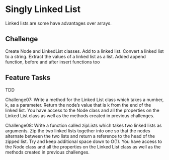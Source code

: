 # Singly Linked List
Linked lists are some have advantages over arrays.

## Challenge
Create Node and LinkedList classes. Add to a linked list. Convert a linked list to a string. Extract the values of a linked list as a list.
Added append function, before and after insert functions too

## Feature Tasks
TDD

Challenge07: Write a method for the Linked List class which takes a number, k, as a parameter. Return the node’s value that is k from the end of the linked list. You have access to the Node class and all the properties on the Linked List class as well as the methods created in previous challenges.

Challenge08: Write a function called zipLists which takes two linked lists as arguments. Zip the two linked lists together into one so that the nodes alternate between the two lists and return a reference to the head of the zipped list. Try and keep additional space down to O(1). You have access to the Node class and all the properties on the Linked List class as well as the methods created in previous challenges.